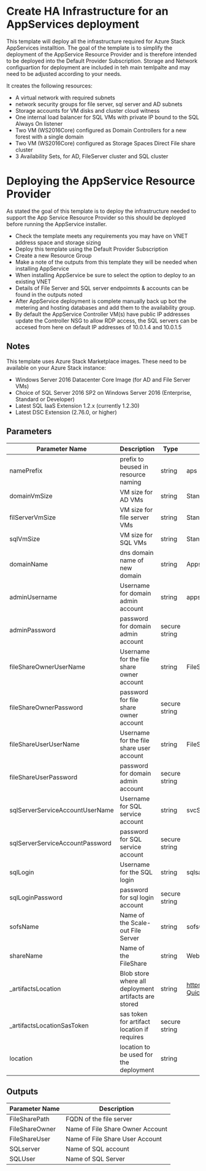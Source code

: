 # Create HA Infrastructure for an AppServices deployment

This template will deploy all the infrastructure required for Azure Stack AppServices installtion. The goal of the template is to simplify the deployment of the AppService Resource Provider and is therefore intended to be deployed into the Default Provider Subscription. Storage and Network configuartion for deployment are included in teh main temlpalte and may need to be adjusted according to your needs.

 It creates the following resources:

* A virtual network with required subnets 
* network security groups for file server, sql server and AD subnets
* Storage accounts for VM disks and cluster cloud witness
* One internal load balancer for SQL VMs with private IP bound to the SQL Always On listener
* Two VM (WS2016Core) configured as Domain Controllers for a new forest with a single domain
* Two VM (WS2016Core) configured as Storage Spaces Direct File share cluster 
* 3 Availability Sets, for AD, FileServer cluster and SQL cluster 

# Deploying the AppService Resource Provider

As stated the goal of this template is to deploy the infrastructure needed to support the App Service Resource Provider so this should be deployed before running the AppService installer.
* Check the template meets any requirements you may have on VNET address space and storage sizing
* Deploy this template using the Default Provider Subscription
* Create a new Resource Group 
* Make a note of the outputs from this template they will be needed when installing AppService
* When installing AppService be sure to select the option to deploy to an existing VNET
* Details of File Server and SQL server endpoimnts & accounts can be found in the outputs noted 
* After AppService deployment is complete manually back up bot the metering and hosting databases and add them to the availability group. 
* By default the AppService Controller VM(s) have public IP addresses update the Controller NSG to allow RDP access, the SQL servers can be accesed from here on default IP addresses of 10.0.1.4 and 10.0.1.5

## Notes

This template uses Azure Stack Marketplace images. These need to be available on your Azure Stack instance:

* Windows Server 2016 Datacenter Core  Image (for AD and File Server VMs)
* Choice of SQL Server 2016 SP2 on Windows Server 2016 (Enterprise, Standard or Developer)
* Latest SQL IaaS Extension 1.2.x (currently 1.2.30)
* Latest DSC Extension (2.76.0, or higher)

## Parameters

| Parameter Name | Description | Type | Default Value
| --- | --- | --- | ---
| namePrefix | prefix to beused in resource naming | string | aps
| domainVmSize | VM size for AD VMs | string | Standard_DS1_v2
| filServerVmSize | VM size for file server VMs | string | Standard_DS2_v2
| sqlVmSize | VM size for SQL VMs | string | Standard_DS2_v2
| domainName | dns domain name of new domain | string | Appsvc.local
| adminUsername | Username for domain admin account | string | appsvcadmin
| adminPassword | password for domain admin account | secure string |
| fileShareOwnerUserName | Username for the file share owner account | string | FileShareOwner
| fileShareOwnerPassword | password for file share owner account | secure string |
| fileShareUserUserName | Username for the file share user account | string | FileShareUser
| fileShareUserPassword | password for domain admin account | secure string |
| sqlServerServiceAccountUserName | Username for SQL service account | string | svcSQL
| sqlServerServiceAccountPassword | password for SQL service account | secure string |
| sqlLogin | Username for the SQL login | string | sqlsa
| sqlLoginPassword | password for sql login account | secure string |
| sofsName | Name of the Scale-out File Server | string | sofs01
| shareName | Name of the FileShare | string | WebSites
| _artifactsLocation | Blob store where all deployment artifacts are stored | string |  https://raw.githubusercontent.com/Azure/AzureStack-QuickStart-Templates/master/sql-2016-alwayson| 
| _artifactsLocationSasToken | sas token for artifact location if requires | secure string |  
| location | location to be used for the deployment | string |

## Outputs

| Parameter Name | Description 
| --- | --- 
| FileSharePath | FQDN of the file server 
| FileShareOwner | Name of File Share Owner Account 
| FileShareUser | Name of File Share User Account 
| SQLserver | Name of SQL account 
| SQLUser | Name of SQL Server 
